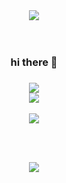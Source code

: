 <div align="center">
  <img src="https://capsule-render.vercel.app/api?type=slice&color=auto&height=200&text=HI&fontAlign=70&rotate=13&fontAlignY=25&desc=KidKim826%20KimJungAh&descAlign=70.&descAlignY=44" />
</div>
<br><br>

<div align="center">
  <h3>hi there 👋<h3>
</div>
<div align="center">
  <a href="https://hits.seeyoufarm.com"><img src="https://hits.seeyoufarm.com/api/count/incr/badge.svg?url=https%3A%2F%2Fgithub.com%2FKidKim826&count_bg=%2360EDC8&title_bg=%23555555&icon=&icon_color=%23E7E7E7&title=hits&edge_flat=false"/></a>
</div>

<div align="center">
  <img src="https://github-readme-stats.vercel.app/api/top-langs/?username=KidKim826&layout=compact"><br><br>
  <img src="https://github-readme-stats.vercel.app/api?username=KidKim826&show_icons=true&theme=slateorange">
</div>



<br><br>

<div align="center">
  <img src="https://capsule-render.vercel.app/api?type=slice&reversal=true&color=auto&height=300&section=footer&fontSize=90" />
</div>


<!--
**KidKim826/KidKim826** is a ✨ _special_ ✨ repository because its `README.md` (this file) appears on your GitHub profile.

Here are some ideas to get you started:

- 🔭 I’m currently working on ...
- 🌱 I’m currently learning ...
- 👯 I’m looking to collaborate on ...
- 🤔 I’m looking for help with ...
- 💬 Ask me about ...
- 📫 How to reach me: ...
- 😄 Pronouns: ...
- ⚡ Fun fact: ...
-->
